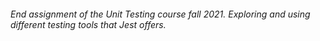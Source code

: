 ###### End assignment of the Unit Testing course fall 2021. Exploring and using different testing tools that Jest offers. 